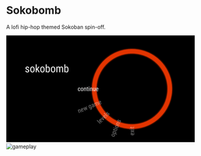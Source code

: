 # Sokobomb
A lofi hip-hop themed Sokoban spin-off.

![title screen](title.png)
![gameplay](https://user-images.githubusercontent.com/32738636/170096511-36a86d61-104e-4cf5-a667-75b3ed75e5b1.gif)
